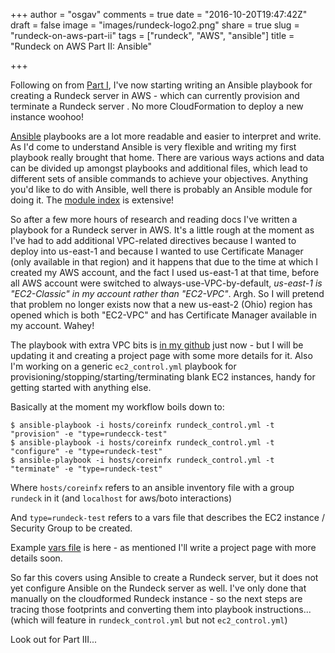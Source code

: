 +++
author = "osgav"
comments = true
date = "2016-10-20T19:47:42Z"
draft = false
image = "images/rundeck-logo2.png"
share = true
slug = "rundeck-on-aws-part-ii"
tags = ["rundeck", "AWS", "ansible"]
title = "Rundeck on AWS Part II: Ansible"

+++

Following on from [Part I](/post/rundeck-on-aws-part-i.html), I've now starting writing an Ansible playbook for creating a Rundeck server in AWS - which can currently provision and terminate a Rundeck server . No more CloudFormation to deploy a new instance woohoo!

[Ansible](http://docs.ansible.com/) playbooks are a lot more readable and easier to interpret and write. As I'd come to understand Ansible is very flexible and writing my first playbook really brought that home. There are various ways actions and data can be divided up amongst playbooks and additional files, which lead to different sets of ansible commands to achieve your objectives. Anything you'd like to do with Ansible, well there is probably an Ansible module for doing it. The [module index](http://docs.ansible.com/ansible/modules_by_category.html) is extensive!

So after a few more hours of research and reading docs I've written a playbook for a Rundeck server in AWS. It's a little rough at the moment as I've had to add additional VPC-related directives because I wanted to deploy into us-east-1 and because I wanted to use Certificate Manager (only available in that region) and it happens that due to the time at which I created my AWS account, and the fact I used us-east-1 at that time, before all AWS account were switched to always-use-VPC-by-default, _us-east-1 is "EC2-Classic" in my account rather than "EC2-VPC"_. Argh. So I will pretend that problem no longer exists now that a new us-east-2 (Ohio) region has opened which is both "EC2-VPC" and has Certificate Manager available in my account. Wahey!

The playbook with extra VPC bits is [in my github](https://github.com/osgav/rundeck/blob/master/rundeck_control.yml) just now - but I will be updating it and creating a project page with some more details for it. Also I'm working on a generic `ec2_control.yml` playbook for provisioning/stopping/starting/terminating blank EC2 instances, handy for getting started with anything else. 

Basically at the moment my workflow boils down to:

```
$ ansible-playbook -i hosts/coreinfx rundeck_control.yml -t "provision" -e "type=rundecck-test"
$ ansible-playbook -i hosts/coreinfx rundeck_control.yml -t "configure" -e "type=rundeck-test"
$ ansible-playbook -i hosts/coreinfx rundeck_control.yml -t "terminate" -e "type=rundeck-test"
```

Where `hosts/coreinfx` refers to an ansible inventory file with a group `rundeck` in it (and `localhost` for aws/boto interactions)

And `type=rundeck-test` refers to a vars file that describes the EC2 instance / Security Group to be created.

Example [vars file](https://github.com/osgav/rundeck/blob/master/rundeck-test.yml) is here - as mentioned I'll write a project page with more details soon.


So far this covers using Ansible to create a Rundeck server, but it does not yet configure Ansible on the Rundeck server as well. I've only done that manually on the cloudformed Rundeck instance - so the next steps are tracing those footprints and converting them into playbook instructions... (which will feature in `rundeck_control.yml` but not `ec2_control.yml`)

Look out for Part III...
